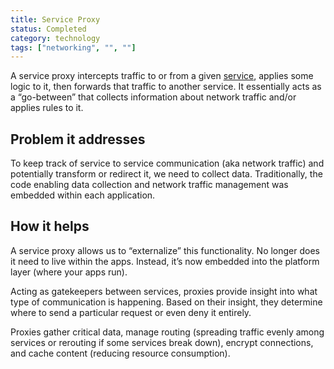 ```yaml
---
title: Service Proxy
status: Completed
category: technology
tags: ["networking", "", ""]
---
```


A service proxy intercepts traffic to or from a given [service](/service/), 
applies some logic to it, then forwards that traffic to another service. 
It essentially acts as a “go-between” that collects information about network traffic and/or applies rules to it.

## Problem it addresses

To keep track of service to service communication (aka network traffic) and 
potentially transform or redirect it, we need to collect data. 
Traditionally, the code enabling data collection and network traffic management was embedded within each application.

## How it helps

A service proxy allows us to “externalize” this functionality. 
No longer does it need to live within the apps. 
Instead, it’s now embedded into the platform layer (where your apps run).

Acting as gatekeepers between services, proxies provide insight into what type of communication is happening. 
Based on their insight, they determine where to send a particular request or even deny it entirely.

Proxies gather critical data, manage routing (spreading traffic evenly among services or rerouting if some services break down), 
encrypt connections, and cache content (reducing resource consumption).
